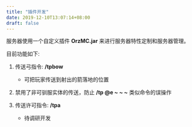 ```yaml
---
title: "插件开发"
date: 2019-12-10T13:07:14+08:00
draft: false
---
```



服务器使用一个自定义插件 **OrzMC.jar** 来进行服务器特性定制和服务器管理。

目前功能如下:
    
1. 传送弓指令: **/tpbow**
    - 可把玩家传送到射出的箭落地的位置

1. 禁用了非可驯服实体的传送，防止 **/tp @e ~ ~ ~** 类似命令的误操作

1. 传送许可指令: **/tpa**
    - 待调研开发
